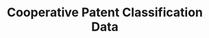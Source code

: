 ---
bigquery: https://console.cloud.google.com/bigquery?p=patents-public-data&d=cpc&page=dataset
citation: '“Cooperative Patent Classification” by the EPO and USPTO, for public use. '
contributors: EPO, USPTO
cost: None
description: Cooperative Patent Classification Data contains the scheme and definitions
  of the Cooperative Patent Classification system for classifying patent documents.
  The CPC is the result of a partnership between the EPO and the USPTO in their joint
  effort to develop a common, internationally compatible classification system for
  technical documents, in particular patent publications, which will be used by both
  offices in the patent granting process
documentation: https://www.cooperativepatentclassification.org/cpcSchemeAndDefinitions
last_edit: 04/11/2022, 15:29:15
location: https://www.cooperativepatentclassification.org/index
maintained_by: USPTO, EPO
schema_fields:
- children
- level
- ipc_concordant
- residual_references
- synonyms
- titlePart
- definition
- childGroups
- dateRevised
- breakdown_code
- date_revised
- notAllocatable
- informative_references
- application_references
- applicationReferences
- glossary
- limitingReferences
- title_full
- title_part
- not_allocatable
- status
- parents
- titleFull
- informativeReferences
- breakdownCode
- child_groups
- additional_only
- limiting_references
- residualReferences
- sizeCache
- symbol
- ipcConcordant
shortname: cooperative_patent_classification
tags:
- patents
- science
title: Cooperative Patent Classification Data
uuid: 984374a7-16e9-4b35-9445-458daceb01bf
---
